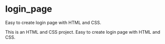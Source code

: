 # login_page
Easy to create login page with HTML and CSS.

This is an HTML and CSS project.
Easy to create login page with HTML and CSS.
